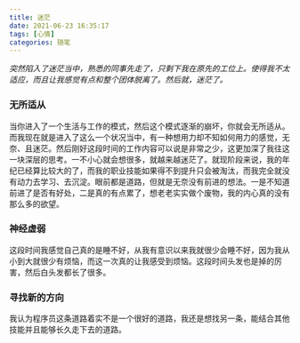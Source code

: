 ```yaml
---
title: 迷茫
date: 2021-06-23 16:35:17
tags: [心情]
categories: 随笔
---
```

*突然陷入了迷茫当中，熟悉的同事先走了，只剩下我在原先的工位上。使得我不太适应，而且让我感觉有点和整个团体脱离了。然后就，迷茫了。*

### 无所适从
当你进入了一个生活与工作的模式，然后这个模式逐渐的崩坏，你就会无所适从。而我现在就是进入了这么一个状况当中，有一种想用力却不知如何用力的感觉，无奈、且迷茫。然后刚好这段时间的工作内容可以说是非常之少，这更加深了我往这一块深层的思考。一不小心就会想很多，就越来越迷茫了。就现阶段来说，我的年纪已经算比较大的了，而我的职业技能如果得不到提升只会被淘汰，而我完全就没有动力去学习、去沉淀。眼前都是道路，但就是无奈没有前进的想法。一是不知道前进了是否有好处，二是真的有点累了，想老老实实做个废物，我的内心真的没有那么多的欲望。

### 神经虚弱
这段时间我感觉自己真的是睡不好，从我有意识以来我就很少会睡不好，因为我从小到大就很少有烦恼，而这一次真的让我感受到烦恼。这段时间头发也是掉的厉害，然后白头发都长了很多。

### 寻找新的方向
我认为程序员这条道路着实不是一个很好的道路，我还是想找另一条，能结合其他技能并且能够长久走下去的道路。